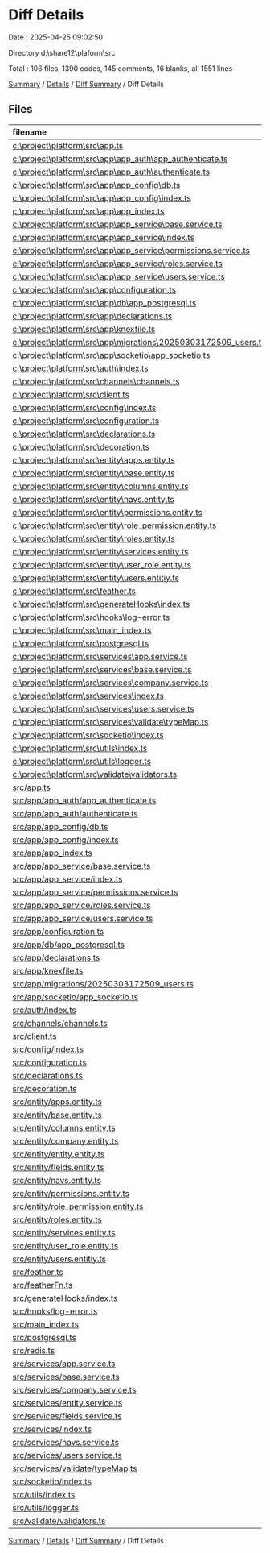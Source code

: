 # Diff Details

Date : 2025-04-25 09:02:50

Directory d:\\share12\\plaform\\src

Total : 106 files,  1390 codes, 145 comments, 16 blanks, all 1551 lines

[Summary](results.md) / [Details](details.md) / [Diff Summary](diff.md) / Diff Details

## Files
| filename | language | code | comment | blank | total |
| :--- | :--- | ---: | ---: | ---: | ---: |
| [c:\\project\\platform\\src\\app.ts](/c:%5Cproject%5Cplatform%5Csrc%5Capp.ts) | TypeScript | -82 | -14 | -1 | -97 |
| [c:\\project\\platform\\src\\app\\app\_auth\\app\_authenticate.ts](/c:%5Cproject%5Cplatform%5Csrc%5Capp%5Capp_auth%5Capp_authenticate.ts) | TypeScript | -13 | -2 | -3 | -18 |
| [c:\\project\\platform\\src\\app\\app\_auth\\authenticate.ts](/c:%5Cproject%5Cplatform%5Csrc%5Capp%5Capp_auth%5Cauthenticate.ts) | TypeScript | -3 | -1 | -2 | -6 |
| [c:\\project\\platform\\src\\app\\app\_config\\db.ts](/c:%5Cproject%5Cplatform%5Csrc%5Capp%5Capp_config%5Cdb.ts) | TypeScript | 0 | 0 | -1 | -1 |
| [c:\\project\\platform\\src\\app\\app\_config\\index.ts](/c:%5Cproject%5Cplatform%5Csrc%5Capp%5Capp_config%5Cindex.ts) | TypeScript | -69 | -2 | -14 | -85 |
| [c:\\project\\platform\\src\\app\\app\_index.ts](/c:%5Cproject%5Cplatform%5Csrc%5Capp%5Capp_index.ts) | TypeScript | -26 | -4 | -2 | -32 |
| [c:\\project\\platform\\src\\app\\app\_service\\base.service.ts](/c:%5Cproject%5Cplatform%5Csrc%5Capp%5Capp_service%5Cbase.service.ts) | TypeScript | -16 | -2 | -1 | -19 |
| [c:\\project\\platform\\src\\app\\app\_service\\index.ts](/c:%5Cproject%5Cplatform%5Csrc%5Capp%5Capp_service%5Cindex.ts) | TypeScript | -63 | -6 | -8 | -77 |
| [c:\\project\\platform\\src\\app\\app\_service\\permissions.service.ts](/c:%5Cproject%5Cplatform%5Csrc%5Capp%5Capp_service%5Cpermissions.service.ts) | TypeScript | -6 | 0 | -1 | -7 |
| [c:\\project\\platform\\src\\app\\app\_service\\roles.service.ts](/c:%5Cproject%5Cplatform%5Csrc%5Capp%5Capp_service%5Croles.service.ts) | TypeScript | -18 | 0 | -1 | -19 |
| [c:\\project\\platform\\src\\app\\app\_service\\users.service.ts](/c:%5Cproject%5Cplatform%5Csrc%5Capp%5Capp_service%5Cusers.service.ts) | TypeScript | -21 | -5 | -1 | -27 |
| [c:\\project\\platform\\src\\app\\configuration.ts](/c:%5Cproject%5Cplatform%5Csrc%5Capp%5Cconfiguration.ts) | TypeScript | -11 | -2 | -5 | -18 |
| [c:\\project\\platform\\src\\app\\db\\app\_postgresql.ts](/c:%5Cproject%5Cplatform%5Csrc%5Capp%5Cdb%5Capp_postgresql.ts) | TypeScript | -15 | -2 | -1 | -18 |
| [c:\\project\\platform\\src\\app\\declarations.ts](/c:%5Cproject%5Cplatform%5Csrc%5Capp%5Cdeclarations.ts) | TypeScript | -16 | -8 | -9 | -33 |
| [c:\\project\\platform\\src\\app\\knexfile.ts](/c:%5Cproject%5Cplatform%5Csrc%5Capp%5Cknexfile.ts) | TypeScript | -4 | -4 | -2 | -10 |
| [c:\\project\\platform\\src\\app\\migrations\\20250303172509\_users.ts](/c:%5Cproject%5Cplatform%5Csrc%5Capp%5Cmigrations%5C20250303172509_users.ts) | TypeScript | -5 | 0 | -6 | -11 |
| [c:\\project\\platform\\src\\app\\socketio\\app\_socketio.ts](/c:%5Cproject%5Cplatform%5Csrc%5Capp%5Csocketio%5Capp_socketio.ts) | TypeScript | -192 | -31 | -14 | -237 |
| [c:\\project\\platform\\src\\auth\\index.ts](/c:%5Cproject%5Cplatform%5Csrc%5Cauth%5Cindex.ts) | TypeScript | -95 | -11 | -17 | -123 |
| [c:\\project\\platform\\src\\channels\\channels.ts](/c:%5Cproject%5Cplatform%5Csrc%5Cchannels%5Cchannels.ts) | TypeScript | -23 | -3 | -1 | -27 |
| [c:\\project\\platform\\src\\client.ts](/c:%5Cproject%5Cplatform%5Csrc%5Cclient.ts) | TypeScript | -19 | -9 | -7 | -35 |
| [c:\\project\\platform\\src\\config\\index.ts](/c:%5Cproject%5Cplatform%5Csrc%5Cconfig%5Cindex.ts) | TypeScript | -69 | -2 | -10 | -81 |
| [c:\\project\\platform\\src\\configuration.ts](/c:%5Cproject%5Cplatform%5Csrc%5Cconfiguration.ts) | TypeScript | -13 | 0 | -5 | -18 |
| [c:\\project\\platform\\src\\declarations.ts](/c:%5Cproject%5Cplatform%5Csrc%5Cdeclarations.ts) | TypeScript | -11 | -7 | -5 | -23 |
| [c:\\project\\platform\\src\\decoration.ts](/c:%5Cproject%5Cplatform%5Csrc%5Cdecoration.ts) | TypeScript | -114 | -10 | -5 | -129 |
| [c:\\project\\platform\\src\\entity\\apps.entity.ts](/c:%5Cproject%5Cplatform%5Csrc%5Centity%5Capps.entity.ts) | TypeScript | 0 | 0 | -1 | -1 |
| [c:\\project\\platform\\src\\entity\\base.entity.ts](/c:%5Cproject%5Cplatform%5Csrc%5Centity%5Cbase.entity.ts) | TypeScript | -14 | -5 | -1 | -20 |
| [c:\\project\\platform\\src\\entity\\columns.entity.ts](/c:%5Cproject%5Cplatform%5Csrc%5Centity%5Ccolumns.entity.ts) | TypeScript | -25 | 0 | 0 | -25 |
| [c:\\project\\platform\\src\\entity\\navs.entity.ts](/c:%5Cproject%5Cplatform%5Csrc%5Centity%5Cnavs.entity.ts) | TypeScript | -25 | 0 | 0 | -25 |
| [c:\\project\\platform\\src\\entity\\permissions.entity.ts](/c:%5Cproject%5Cplatform%5Csrc%5Centity%5Cpermissions.entity.ts) | TypeScript | -9 | 0 | -4 | -13 |
| [c:\\project\\platform\\src\\entity\\role\_permission.entity.ts](/c:%5Cproject%5Cplatform%5Csrc%5Centity%5Crole_permission.entity.ts) | TypeScript | -7 | 0 | -3 | -10 |
| [c:\\project\\platform\\src\\entity\\roles.entity.ts](/c:%5Cproject%5Cplatform%5Csrc%5Centity%5Croles.entity.ts) | TypeScript | -12 | 0 | -2 | -14 |
| [c:\\project\\platform\\src\\entity\\services.entity.ts](/c:%5Cproject%5Cplatform%5Csrc%5Centity%5Cservices.entity.ts) | TypeScript | -17 | 0 | 0 | -17 |
| [c:\\project\\platform\\src\\entity\\user\_role.entity.ts](/c:%5Cproject%5Cplatform%5Csrc%5Centity%5Cuser_role.entity.ts) | TypeScript | -8 | 0 | -3 | -11 |
| [c:\\project\\platform\\src\\entity\\users.entitiy.ts](/c:%5Cproject%5Cplatform%5Csrc%5Centity%5Cusers.entitiy.ts) | TypeScript | -20 | 0 | -2 | -22 |
| [c:\\project\\platform\\src\\feather.ts](/c:%5Cproject%5Cplatform%5Csrc%5Cfeather.ts) | TypeScript | -34 | -5 | -1 | -40 |
| [c:\\project\\platform\\src\\generateHooks\\index.ts](/c:%5Cproject%5Cplatform%5Csrc%5CgenerateHooks%5Cindex.ts) | TypeScript | -58 | -3 | -2 | -63 |
| [c:\\project\\platform\\src\\hooks\\log-error.ts](/c:%5Cproject%5Cplatform%5Csrc%5Chooks%5Clog-error.ts) | TypeScript | -13 | -3 | -4 | -20 |
| [c:\\project\\platform\\src\\main\_index.ts](/c:%5Cproject%5Cplatform%5Csrc%5Cmain_index.ts) | TypeScript | -21 | -3 | -1 | -25 |
| [c:\\project\\platform\\src\\postgresql.ts](/c:%5Cproject%5Cplatform%5Csrc%5Cpostgresql.ts) | TypeScript | -13 | -1 | -4 | -18 |
| [c:\\project\\platform\\src\\services\\app.service.ts](/c:%5Cproject%5Cplatform%5Csrc%5Cservices%5Capp.service.ts) | TypeScript | -3 | -1 | -2 | -6 |
| [c:\\project\\platform\\src\\services\\base.service.ts](/c:%5Cproject%5Cplatform%5Csrc%5Cservices%5Cbase.service.ts) | TypeScript | -125 | -16 | -2 | -143 |
| [c:\\project\\platform\\src\\services\\company.service.ts](/c:%5Cproject%5Cplatform%5Csrc%5Cservices%5Ccompany.service.ts) | TypeScript | -2 | 0 | -2 | -4 |
| [c:\\project\\platform\\src\\services\\index.ts](/c:%5Cproject%5Cplatform%5Csrc%5Cservices%5Cindex.ts) | TypeScript | -54 | -6 | -3 | -63 |
| [c:\\project\\platform\\src\\services\\users.service.ts](/c:%5Cproject%5Cplatform%5Csrc%5Cservices%5Cusers.service.ts) | TypeScript | -33 | -3 | -1 | -37 |
| [c:\\project\\platform\\src\\services\\validate\\typeMap.ts](/c:%5Cproject%5Cplatform%5Csrc%5Cservices%5Cvalidate%5CtypeMap.ts) | TypeScript | -27 | -9 | -9 | -45 |
| [c:\\project\\platform\\src\\socketio\\index.ts](/c:%5Cproject%5Cplatform%5Csrc%5Csocketio%5Cindex.ts) | TypeScript | 0 | 0 | -1 | -1 |
| [c:\\project\\platform\\src\\utils\\index.ts](/c:%5Cproject%5Cplatform%5Csrc%5Cutils%5Cindex.ts) | TypeScript | -21 | -4 | -4 | -29 |
| [c:\\project\\platform\\src\\utils\\logger.ts](/c:%5Cproject%5Cplatform%5Csrc%5Cutils%5Clogger.ts) | TypeScript | -6 | -3 | -2 | -11 |
| [c:\\project\\platform\\src\\validate\\validators.ts](/c:%5Cproject%5Cplatform%5Csrc%5Cvalidate%5Cvalidators.ts) | TypeScript | -25 | -1 | -4 | -30 |
| [src/app.ts](/src/app.ts) | TypeScript | 87 | 25 | 1 | 113 |
| [src/app/app\_auth/app\_authenticate.ts](/src/app/app_auth/app_authenticate.ts) | TypeScript | 13 | 2 | 3 | 18 |
| [src/app/app\_auth/authenticate.ts](/src/app/app_auth/authenticate.ts) | TypeScript | 3 | 1 | 2 | 6 |
| [src/app/app\_config/db.ts](/src/app/app_config/db.ts) | TypeScript | 0 | 0 | 1 | 1 |
| [src/app/app\_config/index.ts](/src/app/app_config/index.ts) | TypeScript | 69 | 2 | 14 | 85 |
| [src/app/app\_index.ts](/src/app/app_index.ts) | TypeScript | 29 | 5 | 2 | 36 |
| [src/app/app\_service/base.service.ts](/src/app/app_service/base.service.ts) | TypeScript | 10 | 1 | 0 | 11 |
| [src/app/app\_service/index.ts](/src/app/app_service/index.ts) | TypeScript | 108 | 6 | 3 | 117 |
| [src/app/app\_service/permissions.service.ts](/src/app/app_service/permissions.service.ts) | TypeScript | 7 | 0 | 1 | 8 |
| [src/app/app\_service/roles.service.ts](/src/app/app_service/roles.service.ts) | TypeScript | 19 | 0 | 2 | 21 |
| [src/app/app\_service/users.service.ts](/src/app/app_service/users.service.ts) | TypeScript | 27 | 6 | 1 | 34 |
| [src/app/configuration.ts](/src/app/configuration.ts) | TypeScript | 11 | 2 | 5 | 18 |
| [src/app/db/app\_postgresql.ts](/src/app/db/app_postgresql.ts) | TypeScript | 15 | 2 | 1 | 18 |
| [src/app/declarations.ts](/src/app/declarations.ts) | TypeScript | 16 | 8 | 9 | 33 |
| [src/app/knexfile.ts](/src/app/knexfile.ts) | TypeScript | 4 | 4 | 2 | 10 |
| [src/app/migrations/20250303172509\_users.ts](/src/app/migrations/20250303172509_users.ts) | TypeScript | 5 | 0 | 6 | 11 |
| [src/app/socketio/app\_socketio.ts](/src/app/socketio/app_socketio.ts) | TypeScript | 192 | 31 | 14 | 237 |
| [src/auth/index.ts](/src/auth/index.ts) | TypeScript | 159 | 20 | 10 | 189 |
| [src/channels/channels.ts](/src/channels/channels.ts) | TypeScript | 23 | 3 | 1 | 27 |
| [src/client.ts](/src/client.ts) | TypeScript | 19 | 9 | 7 | 35 |
| [src/config/index.ts](/src/config/index.ts) | TypeScript | 69 | 2 | 10 | 81 |
| [src/configuration.ts](/src/configuration.ts) | TypeScript | 13 | 0 | 5 | 18 |
| [src/declarations.ts](/src/declarations.ts) | TypeScript | 11 | 7 | 5 | 23 |
| [src/decoration.ts](/src/decoration.ts) | TypeScript | 258 | 24 | 12 | 294 |
| [src/entity/apps.entity.ts](/src/entity/apps.entity.ts) | TypeScript | 0 | 0 | 1 | 1 |
| [src/entity/base.entity.ts](/src/entity/base.entity.ts) | TypeScript | 14 | 5 | 1 | 20 |
| [src/entity/columns.entity.ts](/src/entity/columns.entity.ts) | TypeScript | 25 | 0 | 0 | 25 |
| [src/entity/company.entity.ts](/src/entity/company.entity.ts) | TypeScript | 17 | 0 | 1 | 18 |
| [src/entity/entity.entity.ts](/src/entity/entity.entity.ts) | TypeScript | 30 | 2 | 1 | 33 |
| [src/entity/fields.entity.ts](/src/entity/fields.entity.ts) | TypeScript | 21 | 2 | 1 | 24 |
| [src/entity/navs.entity.ts](/src/entity/navs.entity.ts) | TypeScript | 27 | 0 | 1 | 28 |
| [src/entity/permissions.entity.ts](/src/entity/permissions.entity.ts) | TypeScript | 9 | 0 | 4 | 13 |
| [src/entity/role\_permission.entity.ts](/src/entity/role_permission.entity.ts) | TypeScript | 7 | 0 | 3 | 10 |
| [src/entity/roles.entity.ts](/src/entity/roles.entity.ts) | TypeScript | 12 | 0 | 2 | 14 |
| [src/entity/services.entity.ts](/src/entity/services.entity.ts) | TypeScript | 17 | 0 | 0 | 17 |
| [src/entity/user\_role.entity.ts](/src/entity/user_role.entity.ts) | TypeScript | 8 | 0 | 3 | 11 |
| [src/entity/users.entitiy.ts](/src/entity/users.entitiy.ts) | TypeScript | 20 | 0 | 2 | 22 |
| [src/feather.ts](/src/feather.ts) | TypeScript | 327 | 12 | 1 | 340 |
| [src/featherFn.ts](/src/featherFn.ts) | TypeScript | 0 | 0 | 1 | 1 |
| [src/generateHooks/index.ts](/src/generateHooks/index.ts) | TypeScript | 58 | 3 | 2 | 63 |
| [src/hooks/log-error.ts](/src/hooks/log-error.ts) | TypeScript | 13 | 3 | 4 | 20 |
| [src/main\_index.ts](/src/main_index.ts) | TypeScript | 21 | 3 | 1 | 25 |
| [src/postgresql.ts](/src/postgresql.ts) | TypeScript | 13 | 1 | 4 | 18 |
| [src/redis.ts](/src/redis.ts) | TypeScript | 7 | 0 | 1 | 8 |
| [src/services/app.service.ts](/src/services/app.service.ts) | TypeScript | 4 | 2 | 2 | 8 |
| [src/services/base.service.ts](/src/services/base.service.ts) | TypeScript | 588 | 86 | 13 | 687 |
| [src/services/company.service.ts](/src/services/company.service.ts) | TypeScript | 21 | 4 | 2 | 27 |
| [src/services/entity.service.ts](/src/services/entity.service.ts) | TypeScript | 46 | 1 | 2 | 49 |
| [src/services/fields.service.ts](/src/services/fields.service.ts) | TypeScript | 28 | 1 | 2 | 31 |
| [src/services/index.ts](/src/services/index.ts) | TypeScript | 138 | 11 | 3 | 152 |
| [src/services/navs.service.ts](/src/services/navs.service.ts) | TypeScript | 34 | 14 | 2 | 50 |
| [src/services/users.service.ts](/src/services/users.service.ts) | TypeScript | 55 | 4 | 1 | 60 |
| [src/services/validate/typeMap.ts](/src/services/validate/typeMap.ts) | TypeScript | 40 | 11 | 6 | 57 |
| [src/socketio/index.ts](/src/socketio/index.ts) | TypeScript | 0 | 0 | 1 | 1 |
| [src/utils/index.ts](/src/utils/index.ts) | TypeScript | 68 | 4 | 5 | 77 |
| [src/utils/logger.ts](/src/utils/logger.ts) | TypeScript | 6 | 3 | 2 | 11 |
| [src/validate/validators.ts](/src/validate/validators.ts) | TypeScript | 25 | 1 | 4 | 30 |

[Summary](results.md) / [Details](details.md) / [Diff Summary](diff.md) / Diff Details